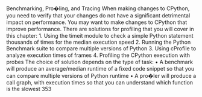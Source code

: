 Benchmarking, Pro�ling, and Tracing When making changes to CPython, you need to verify that your changes do not have a signiﬁcant detrimental impact on performance. You may want to make changes to CPython that improve performance. There are solutions for proﬁling that you will cover in this chapter: 1. Using the  timeit  module to check a simple Python statement thousands of times for the median execution speed 2. Running the Python Benchmark suite to compare multiple versions of Python 3. Using  cProfile  to analyze execution times of frames 4. Proﬁling the CPython execution with probes The choice of solution depends on the type of task: • A  benchmark  will produce an average/median runtime of a ﬁxed code snippet so that you can compare multiple versions of Python runtime • A  pro�ler  will produce a call graph, with execution times so that you can understand which function is the slowest 353